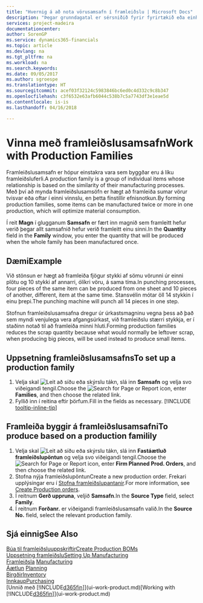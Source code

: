 ```yaml
---
title: "Hvernig á að nota vörusamsafn í framleiðslu | Microsoft Docs"
description: "Þegar grunndagatal er sérsniðið fyrir fyrirtækið eða einhvern viðskiptafélaga eru breytingar á frídögum og virkum dögum færðar inn."
services: project-madeira
documentationcenter: 
author: SorenGP
ms.service: dynamics365-financials
ms.topic: article
ms.devlang: na
ms.tgt_pltfrm: na
ms.workload: na
ms.search.keywords: 
ms.date: 09/05/2017
ms.author: sgroespe
ms.translationtype: HT
ms.sourcegitcommit: acef03f32124c5983846bc6ed0c4d332c9c8b347
ms.openlocfilehash: c3f6532e63afb6044c538b7c5a7743df3e1eae5d
ms.contentlocale: is-is
ms.lasthandoff: 04/16/2018

---
```

# <a name="work-with-production-families"></a><span data-ttu-id="0763c-103">Vinna með framleiðslusamsafn</span><span class="sxs-lookup"><span data-stu-id="0763c-103">Work with Production Families</span></span>
<span data-ttu-id="0763c-104">Framleiðslusamsafn er hópur einstakra vara sem byggðar eru á líku framleiðsluferli.</span><span class="sxs-lookup"><span data-stu-id="0763c-104">A production family is a group of individual items whose relationship is based on the similarity of their manufacturing processes.</span></span> <span data-ttu-id="0763c-105">Með því að mynda framleiðslusamsöfn er hægt að framleiða sumar vörur tvisvar eða oftar í einni vinnslu, en þetta fínstillir efnisnotkun.</span><span class="sxs-lookup"><span data-stu-id="0763c-105">By forming production families, some items can be manufactured twice or more in one production, which will optimize material consumption.</span></span>

<span data-ttu-id="0763c-106">Í reit **Magn** í glugganum **Samsafn** er fært inn magnið sem framleitt hefur verið þegar allt samsafnið hefur verið framleitt einu sinni.</span><span class="sxs-lookup"><span data-stu-id="0763c-106">In the **Quantity** field in the **Family** window, you enter the quantity that will be produced when the whole family has been manufactured once.</span></span>

## <a name="example"></a><span data-ttu-id="0763c-107">Dæmi</span><span class="sxs-lookup"><span data-stu-id="0763c-107">Example</span></span>
<span data-ttu-id="0763c-108">Við stönsun er hægt að framleiða fjögur stykki af sömu vörunni úr einni plötu og 10 stykki af annarri, ólíkri vöru, á sama tíma.</span><span class="sxs-lookup"><span data-stu-id="0763c-108">In punching processes, four pieces of the same item can be produced from one sheet and 10 pieces of another, different, item at the same time.</span></span> <span data-ttu-id="0763c-109">Stansvélin mótar öll 14 stykkin í einu þrepi.</span><span class="sxs-lookup"><span data-stu-id="0763c-109">The punching machine will punch all 14 pieces in one step.</span></span>

<span data-ttu-id="0763c-110">Stofnun framleiðslusamsafna dregur úr úrkastsmagninu vegna þess að það sem myndi venjulega vera afgangsúrkast, við framleiðslu stærri stykkja, er í staðinn notað til að framleiða minni hluti.</span><span class="sxs-lookup"><span data-stu-id="0763c-110">Forming production families reduces the scrap quantity because what would normally be leftover scrap, when producing big pieces, will be used instead to produce small items.</span></span>

## <a name="to-set-up-a-production-family"></a><span data-ttu-id="0763c-111">Uppsetning framleiðslusamsafns</span><span class="sxs-lookup"><span data-stu-id="0763c-111">To set up a production family</span></span>
1. <span data-ttu-id="0763c-112">Velja skal ![Leit að síðu eða skýrslu](media/ui-search/search_small.png "Leit að síðu eða skýrslu táknið") tákn, slá inn **Samsafn** og velja svo viðeigandi tengil.</span><span class="sxs-lookup"><span data-stu-id="0763c-112">Choose the ![Search for Page or Report](media/ui-search/search_small.png "Search for Page or Report icon") icon, enter **Families**, and then choose the related link.</span></span>
2. <span data-ttu-id="0763c-113">Fyllið inn í reitina eftir þörfum.</span><span class="sxs-lookup"><span data-stu-id="0763c-113">Fill in the fields as necessary.</span></span> [!INCLUDE [tooltip-inline-tip](includes/tooltip-inline-tip_md.md)]

## <a name="to-produce-based-on-a-production-familily"></a><span data-ttu-id="0763c-114">Framleiða byggir á framleiðslusamsafni</span><span class="sxs-lookup"><span data-stu-id="0763c-114">To produce based on a production familily</span></span>
1. <span data-ttu-id="0763c-115">Velja skal ![Leit að síðu eða skýrslu](media/ui-search/search_small.png "Leit að síðu eða skýrslu táknið") tákn, slá inn  **Fastáætluð framleiðslupöntun** og velja svo viðeigandi tengil.</span><span class="sxs-lookup"><span data-stu-id="0763c-115">Choose the ![Search for Page or Report](media/ui-search/search_small.png "Search for Page or Report icon") icon, enter **Firm Planned Prod. Orders**, and then choose the related link.</span></span>
2. <span data-ttu-id="0763c-116">Stofna nýja framleiðslupöntun</span><span class="sxs-lookup"><span data-stu-id="0763c-116">Create a new production order.</span></span> <span data-ttu-id="0763c-117">Frekari upplýsingar eru í [Stofna framleiðslupantanir](production-how-to-create-production-orders.md).</span><span class="sxs-lookup"><span data-stu-id="0763c-117">For more information, see [Create Production orders](production-how-to-create-production-orders.md).</span></span>
3. <span data-ttu-id="0763c-118">Í reitnum **Gerð uppruna**, veljið **Samsafn**.</span><span class="sxs-lookup"><span data-stu-id="0763c-118">In the **Source Type** field, select **Family**.</span></span>  
4. <span data-ttu-id="0763c-119">Í reitnum **Forðanr.** er viðeigandi framleiðslusamsafn valið.</span><span class="sxs-lookup"><span data-stu-id="0763c-119">In the **Source No.** field, select the relevant production family.</span></span>

## <a name="see-also"></a><span data-ttu-id="0763c-120">Sjá einnig</span><span class="sxs-lookup"><span data-stu-id="0763c-120">See Also</span></span>
[<span data-ttu-id="0763c-121">Búa til framleiðsluuppskriftir</span><span class="sxs-lookup"><span data-stu-id="0763c-121">Create Production BOMs</span></span>](production-how-to-create-production-boms.md)  
[<span data-ttu-id="0763c-122">Uppsetning framleiðslu</span><span class="sxs-lookup"><span data-stu-id="0763c-122">Setting Up Manufacturing</span></span>](production-configure-production-processes.md)  
<span data-ttu-id="0763c-123">[Framleiðsla](production-manage-manufacturing.md)  </span><span class="sxs-lookup"><span data-stu-id="0763c-123">[Manufacturing](production-manage-manufacturing.md)  </span></span>  
<span data-ttu-id="0763c-124">[Áætlun](production-planning.md) </span><span class="sxs-lookup"><span data-stu-id="0763c-124">[Planning](production-planning.md) </span></span>  
[<span data-ttu-id="0763c-125">Birgðir</span><span class="sxs-lookup"><span data-stu-id="0763c-125">Inventory</span></span>](inventory-manage-inventory.md)  
[<span data-ttu-id="0763c-126">Innkaup</span><span class="sxs-lookup"><span data-stu-id="0763c-126">Purchasing</span></span>](purchasing-manage-purchasing.md)  
<span data-ttu-id="0763c-127">[Unnið með [!INCLUDE[d365fin](includes/d365fin_md.md)]](ui-work-product.md)</span><span class="sxs-lookup"><span data-stu-id="0763c-127">[Working with [!INCLUDE[d365fin](includes/d365fin_md.md)]](ui-work-product.md)</span></span>

